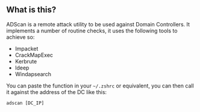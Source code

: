 ## What is this?
ADScan is a remote attack utility to be used against Domain Controllers. It implements a number of routine checks, it uses the following tools to achieve so:
- Impacket
- CrackMapExec
- Kerbrute
- ldeep
- Windapsearch

You can paste the function in your ```~/.zshrc``` or equivalent, you can then call it against the address of the DC like this:
```
adscan [DC_IP]
```
